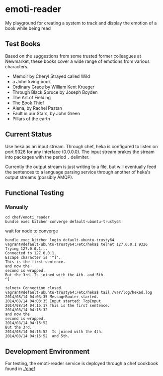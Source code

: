 # emoti-reader

My playground for creating a system to track and display the emotion of a book while being read

## Test Books

Based on the suggestions from some trusted former colleagues at Newmarket, these books cover a wide range of emotions from various characters.

* Memoir by Cheryl Strayed called Wild
* a John Irving book
* Ordinary Grace by William Kent Krueger
* Through Black Spruce by Joseph Boyden
* The Art of Fielding
* The Book Thief
* Alena, by Rachel Pastan
* Fault in our Stars, by John Green
* Pillars of the earth


## Current Status

Use heka as an input stream.  Through chef, heka is configured to
listen on port 9326 for any interface (0.0.0.0).  The input stream brakes
the stream into packages with the period `.` delimiter.

Currently the output stream is just writing to a file, but will eventually
feed the sentences to a language parsing service through another of heka's
output streams (possibly AMQP).

## Functional Testing

### Manually

```
cd chef/emoti_reader
bundle exec kitchen converge default-ubuntu-trusty64
```

wait for node to converge

```
bundle exec kitchen login default-ubuntu-trusty64
vagrant@default-ubuntu-trusty64:/etc/heka$ telnet 127.0.0.1 9326
Trying 127.0.0.1...
Connected to 127.0.0.1.
Escape character is '^]'.
This is the first sentence.
and now the
second is wrapped.
But the 3rd. Is joined with the 4th. and 5th.
^]

telnet> Connection closed.
vagrant@default-ubuntu-trusty64:/etc/heka$ tail /var/log/hekad.log
2014/08/14 04:03:35 MessageRouter started.
2014/08/14 04:03:35 Input started: TcpInput
2014/08/14 04:15:17 This is the first sentence.
2014/08/14 04:15:32
and now the
second is wrapped.
2014/08/14 04:15:52
But the 3rd.
2014/08/14 04:15:52  Is joined with the 4th.
2014/08/14 04:15:52  and 5th.
```

## Development Environment

For testing, the emoti-reader service is deployed through a chef
cookbook found in [./chef](chef)
